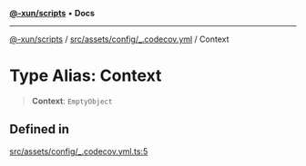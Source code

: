 [**@-xun/scripts**](../../../../../README.md) • **Docs**

***

[@-xun/scripts](../../../../../README.md) / [src/assets/config/\_.codecov.yml](../README.md) / Context

# Type Alias: Context

> **Context**: `EmptyObject`

## Defined in

[src/assets/config/\_.codecov.yml.ts:5](https://github.com/Xunnamius/xscripts/blob/ce701f3d57da9f82ee0036320bc62d5c51233011/src/assets/config/_.codecov.yml.ts#L5)
